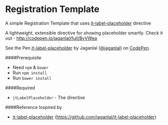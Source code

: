 # Registration Template
A simple Registration Template that uses <a href='https://github.com/jaganlal/jt-label-placeholder'/> jt-label-placeholder</a> directive


A lightweight, extensible directive for showing placeholder smartly. Check it out - http://codepen.io/jaganlal/full/ByVWea

<p data-height="268" data-theme-id="12663" data-slug-hash="ByVWea" data-default-tab="result" data-user="jaganlal" class='codepen'>See the Pen <a href='http://codepen.io/jaganlal/pen/ByVWea/'>jt-label-placeholder</a> by Jaganlal (<a href='http://codepen.io/jaganlal'>@jaganlal</a>) on <a href='http://codepen.io'>CodePen</a>.</p>
<script async src="//assets.codepen.io/assets/embed/ei.js"></script>


####Prerequisite
* Need `npm` & `bower`
* Run `npm install`
* Run `bower install`


####Required
* `jtLabelPlaceholder` - The directive

####Reference
Inspired by
* <a href='https://github.com/jaganlal/jt-label-placeholder'/> jt-label-placeholder</a> (https://github.com/jaganlal/jt-label-placeholder)
